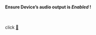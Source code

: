 <h4>Ensure Device’s audio output is <i>Enabled</i> !</h4> 


<br />

click [🍳](https://player.vimeo.com/video/429245404)





